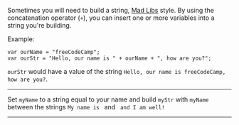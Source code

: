 <div class="challenge-instructions basic-javascript"><div><section id="description">
<p>Sometimes you will need to build a string, <a href="https://en.wikipedia.org/wiki/Mad_Libs">Mad Libs</a> style. By using the concatenation operator (<code>+</code>), you can insert one or more variables into a string you're building.</p>
<p>Example:</p>
<pre class="language-js"><code class="language-js"><span class="token keyword">var</span> ourName <span class="token operator">=</span> <span class="token string">"freeCodeCamp"</span><span class="token punctuation">;</span>
<span class="token keyword">var</span> ourStr <span class="token operator">=</span> <span class="token string">"Hello, our name is "</span> <span class="token operator">+</span> ourName <span class="token operator">+</span> <span class="token string">", how are you?"</span><span class="token punctuation">;</span>
</code></pre>
<p><code>ourStr</code> would have a value of the string <code>Hello, our name is freeCodeCamp, how are you?</code>.</p>
</section></div><hr/><div><section id="instructions">
<p>Set <code>myName</code> to a string equal to your name and build <code>myStr</code> with <code>myName</code> between the strings <code>My name is </code> and <code> and I am well!</code></p>
</section></div><hr/></div>